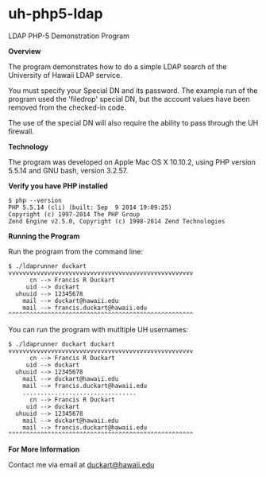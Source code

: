uh-php5-ldap
===========

LDAP PHP-5 Demonstration Program

**Overview**

The program demonstrates how to do a simple LDAP search
of the University of Hawaii LDAP service.

You must specify your Special DN and its password.
The example run of the program used the 'filedrop' special DN,
but the account values have been removed from the checked-in code.

The use of the special DN will also require
the ability to pass through the UH firewall.

**Technology**

The program was developed on Apple Mac OS X 10.10.2,
using PHP version 5.5.14 and GNU bash, version 3.2.57.

**Verify you have PHP installed**

    $ php --version
    PHP 5.5.14 (cli) (built: Sep  9 2014 19:09:25)
    Copyright (c) 1997-2014 The PHP Group
    Zend Engine v2.5.0, Copyright (c) 1998-2014 Zend Technologies


**Running the Program**

Run the program from the command line:

    $ ./ldaprunner duckart
    vvvvvvvvvvvvvvvvvvvvvvvvvvvvvvvvvvvvvvvvvvvvvvvvvvvv
          cn --> Francis R Duckart
         uid --> duckart
      uhuuid --> 12345678
        mail --> duckart@hawaii.edu
        mail --> francis.duckart@hawaii.edu
    ^^^^^^^^^^^^^^^^^^^^^^^^^^^^^^^^^^^^^^^^^^^^^^^^^^^^

You can run the program with mutltiple UH usernames: </br>

    $ ./ldaprunner duckart duckart
    vvvvvvvvvvvvvvvvvvvvvvvvvvvvvvvvvvvvvvvvvvvvvvvvvvvv
          cn --> Francis R Duckart
         uid --> duckart
      uhuuid --> 12345678
        mail --> duckart@hawaii.edu
        mail --> francis.duckart@hawaii.edu
        ................................
          cn --> Francis R Duckart
         uid --> duckart
      uhuuid --> 12345678
        mail --> duckart@hawaii.edu
        mail --> francis.duckart@hawaii.edu
    ^^^^^^^^^^^^^^^^^^^^^^^^^^^^^^^^^^^^^^^^^^^^^^^^^^^^

**For More Information**

Contact me via email at duckart@hawaii.edu

